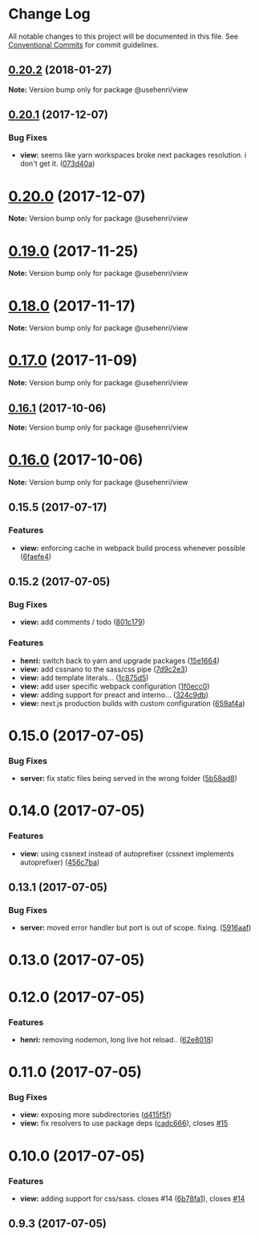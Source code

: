 # Change Log

All notable changes to this project will be documented in this file.
See [Conventional Commits](https://conventionalcommits.org) for commit guidelines.

<a name="0.20.2"></a>
## [0.20.2](https://github.com/usehenri/henri/compare/v0.20.1...v0.20.2) (2018-01-27)




**Note:** Version bump only for package @usehenri/view

<a name="0.20.1"></a>
## [0.20.1](https://github.com/usehenri/henri/compare/v0.20.0...v0.20.1) (2017-12-07)


### Bug Fixes

* **view:** seems like yarn workspaces broke next packages resolution. i don't get it. ([073d40a](https://github.com/usehenri/henri/commit/073d40a))




<a name="0.20.0"></a>
# [0.20.0](https://github.com/usehenri/henri/compare/v0.19.0...v0.20.0) (2017-12-07)




**Note:** Version bump only for package @usehenri/view

<a name="0.19.0"></a>
# [0.19.0](https://github.com/usehenri/henri/compare/v0.18.0...v0.19.0) (2017-11-25)




**Note:** Version bump only for package @usehenri/view

<a name="0.18.0"></a>
# [0.18.0](https://github.com/usehenri/henri/compare/v0.17.0...v0.18.0) (2017-11-17)




**Note:** Version bump only for package @usehenri/view

<a name="0.17.0"></a>
# [0.17.0](https://github.com/usehenri/henri/compare/v0.16.1...v0.17.0) (2017-11-09)




**Note:** Version bump only for package @usehenri/view

<a name="0.16.1"></a>
## [0.16.1](https://github.com/usehenri/henri/compare/v0.16.0...v0.16.1) (2017-10-06)




**Note:** Version bump only for package @usehenri/view

<a name="0.16.0"></a>
# [0.16.0](https://github.com/usehenri/henri/compare/v0.15.5...v0.16.0) (2017-10-06)




**Note:** Version bump only for package @usehenri/view

<a name="0.15.5"></a>
## 0.15.5 (2017-07-17)


### Features

* **view:** enforcing cache in webpack build process whenever possible ([6faefe4](https://github.com/usehenri/henri/commit/6faefe4))



<a name="0.15.2"></a>
## 0.15.2 (2017-07-05)


### Bug Fixes

* **view:** add comments / todo ([801c179](https://github.com/usehenri/henri/commit/801c179))


### Features

* **henri:** switch back to yarn and upgrade packages ([15e1664](https://github.com/usehenri/henri/commit/15e1664))
* **view:** add cssnano to the sass/css pipe ([7d9c2e3](https://github.com/usehenri/henri/commit/7d9c2e3))
* **view:** add template literals... ([1c875d5](https://github.com/usehenri/henri/commit/1c875d5))
* **view:** add user specific webpack configuration ([1f0ecc0](https://github.com/usehenri/henri/commit/1f0ecc0))
* **view:** adding support for preact and interno... ([324c9db](https://github.com/usehenri/henri/commit/324c9db))
* **view:** next.js production builds with custom configuration ([659af4a](https://github.com/usehenri/henri/commit/659af4a))



<a name="0.15.0"></a>
# 0.15.0 (2017-07-05)


### Bug Fixes

* **server:** fix static files being served in the wrong folder ([5b58ad8](https://github.com/usehenri/henri/commit/5b58ad8))



<a name="0.14.0"></a>
# 0.14.0 (2017-07-05)


### Features

* **view:** using cssnext instead of autoprefixer (cssnext implements autoprefixer) ([456c7ba](https://github.com/usehenri/henri/commit/456c7ba))



<a name="0.13.1"></a>
## 0.13.1 (2017-07-05)


### Bug Fixes

* **server:** moved error handler but port is out of scope. fixing. ([5916aaf](https://github.com/usehenri/henri/commit/5916aaf))



<a name="0.13.0"></a>
# 0.13.0 (2017-07-05)



<a name="0.12.0"></a>
# 0.12.0 (2017-07-05)


### Features

* **henri:** removing nodemon, long live hot reload.. ([62e8018](https://github.com/usehenri/henri/commit/62e8018))



<a name="0.11.0"></a>
# 0.11.0 (2017-07-05)


### Bug Fixes

* **view:** exposing more subdirectories ([d415f5f](https://github.com/usehenri/henri/commit/d415f5f))
* **view:** fix resolvers to use package deps ([cadc666](https://github.com/usehenri/henri/commit/cadc666)), closes [#15](https://github.com/usehenri/henri/issues/15)



<a name="0.10.0"></a>
# 0.10.0 (2017-07-05)


### Features

* **view:** adding support for css/sass. closes #14 ([6b78fa1](https://github.com/usehenri/henri/commit/6b78fa1)), closes [#14](https://github.com/usehenri/henri/issues/14)



<a name="0.9.3"></a>
## 0.9.3 (2017-07-05)
